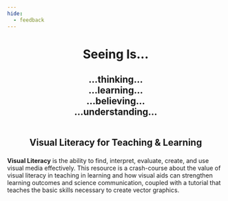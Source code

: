 ```yaml
---
hide:
  - feedback
---
```

<center><h1>Seeing Is...</h1></center>

<center><h2>...thinking...<br>
...learning...<br>
...believing...<br>
...understanding...<br><br>

<b>Visual Literacy for Teaching & Learning</b><br>
 </h2></center>


**Visual Literacy** is the ability to find, interpret, evaluate, create, and use visual media effectively. This resource is a crash-course about the value of visual literacy in teaching in learning and how visual aids can strengthen learning outcomes and science communication, coupled with a tutorial that teaches the basic skills necessary to create vector graphics. 

<style>
  .md-content__button {
    display: none;
  }
</style>